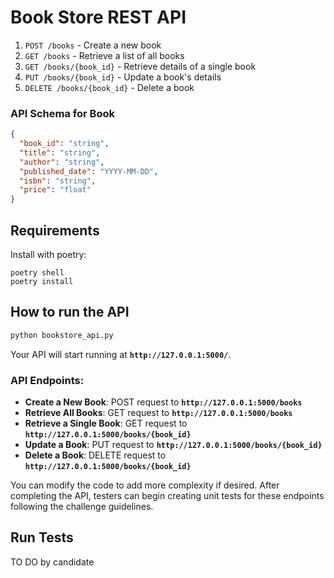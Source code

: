 # Book Store REST API

1. `POST /books` - Create a new book
2. `GET /books` - Retrieve a list of all books
3. `GET /books/{book_id}` - Retrieve details of a single book
4. `PUT /books/{book_id}` - Update a book's details
5. `DELETE /books/{book_id}` - Delete a book

### API Schema for Book

```json
{
  "book_id": "string",
  "title": "string",
  "author": "string",
  "published_date": "YYYY-MM-DD",
  "isbn": "string",
  "price": "float"
}
```

## Requirements

Install with poetry:

```shell script
poetry shell
poetry install 
```

## How to run the API

```bash
python bookstore_api.py

```

Your API will start running at **`http://127.0.0.1:5000/`**.

### **API Endpoints:**

- **Create a New Book**: POST request to **`http://127.0.0.1:5000/books`**
- **Retrieve All Books**: GET request to **`http://127.0.0.1:5000/books`**
- **Retrieve a Single Book**: GET request to **`http://127.0.0.1:5000/books/{book_id}`**
- **Update a Book**: PUT request to **`http://127.0.0.1:5000/books/{book_id}`**
- **Delete a Book**: DELETE request to **`http://127.0.0.1:5000/books/{book_id}`**

You can modify the code to add more complexity if desired. After completing the API, testers can begin creating unit tests for these endpoints following the challenge guidelines.

## Run Tests

TO DO by candidate
